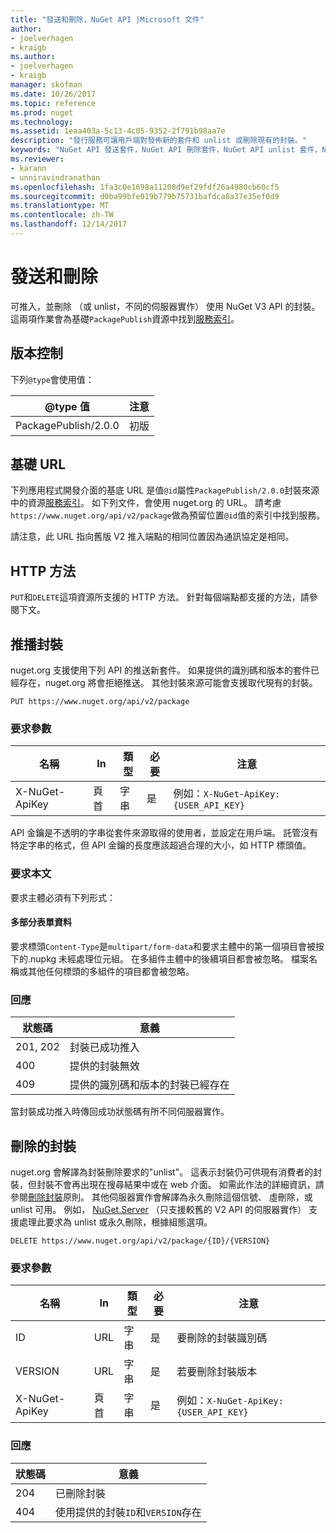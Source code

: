 ```yaml
---
title: "發送和刪除，NuGet API |Microsoft 文件"
author:
- joelverhagen
- kraigb
ms.author:
- joelverhagen
- kraigb
manager: skofman
ms.date: 10/26/2017
ms.topic: reference
ms.prod: nuget
ms.technology: 
ms.assetid: 1eaa403a-5c13-4c05-9352-2f791b98aa7e
description: "發行服務可讓用戶端對發佈新的套件和 unlist 或刪除現有的封裝。"
keywords: "NuGet API 發送套件，NuGet API 刪除套件，NuGet API unlist 套件，NuGet API 上傳封裝、 NuGet API 建立封裝"
ms.reviewer:
- karann
- unniravindranathan
ms.openlocfilehash: 1fa3c0e1698a11208d9ef29fdf26a4980cb60cf5
ms.sourcegitcommit: d0ba99bfe019b779b75731bafdca8a37e35ef0d9
ms.translationtype: MT
ms.contentlocale: zh-TW
ms.lasthandoff: 12/14/2017
---
```

# <a name="push-and-delete"></a>發送和刪除

可推入，並刪除 （或 unlist，不同的伺服器實作） 使用 NuGet V3 API 的封裝。
這兩項作業會為基礎`PackagePublish`資源中找到[服務索引](service-index.md)。

## <a name="versioning"></a>版本控制

下列`@type`會使用值：

@type 值          | 注意
-------------------- | -----
PackagePublish/2.0.0 | 初版

## <a name="base-url"></a>基礎 URL

下列應用程式開發介面的基底 URL 是值`@id`屬性`PackagePublish/2.0.0`封裝來源中的資源[服務索引](service-index.md)。 如下列文件，會使用 nuget.org 的 URL。 請考慮`https://www.nuget.org/api/v2/package`做為預留位置`@id`值的索引中找到服務。

請注意，此 URL 指向舊版 V2 推入端點的相同位置因為通訊協定是相同。

## <a name="http-methods"></a>HTTP 方法

`PUT`和`DELETE`這項資源所支援的 HTTP 方法。 針對每個端點都支援的方法，請參閱下文。

## <a name="push-a-package"></a>推播封裝

nuget.org 支援使用下列 API 的推送新套件。 如果提供的識別碼和版本的套件已經存在，nuget.org 將會拒絕推送。 其他封裝來源可能會支援取代現有的封裝。

```
PUT https://www.nuget.org/api/v2/package
```

### <a name="request-parameters"></a>要求參數

名稱           | In     | 類型   | 必要 | 注意
-------------- | ------ | ------ | -------- | -----
X-NuGet-ApiKey | 頁首 | 字串 | 是      | 例如：`X-NuGet-ApiKey: {USER_API_KEY}`

API 金鑰是不透明的字串從套件來源取得的使用者，並設定在用戶端。 託管沒有特定字串的格式，但 API 金鑰的長度應該超過合理的大小，如 HTTP 標頭值。

### <a name="request-body"></a>要求本文

要求主體必須有下列形式：

#### <a name="multipart-form-data"></a>多部分表單資料

要求標頭`Content-Type`是`multipart/form-data`和要求主體中的第一個項目會被按下的.nupkg 未經處理位元組。 在多組件主體中的後續項目都會被忽略。 檔案名稱或其他任何標頭的多組件的項目都會被忽略。

### <a name="response"></a>回應

狀態碼 | 意義
----------- | -------
201, 202    | 封裝已成功推入
400         | 提供的封裝無效
409         | 提供的識別碼和版本的封裝已經存在

當封裝成功推入時傳回成功狀態碼有所不同伺服器實作。

## <a name="delete-a-package"></a>刪除的封裝

nuget.org 會解譯為封裝刪除要求的"unlist"。 這表示封裝仍可供現有消費者的封裝，但封裝不會再出現在搜尋結果中或在 web 介面。 如需此作法的詳細資訊，請參閱[刪除封裝](../policies/deleting-packages.md)原則。 其他伺服器實作會解譯為永久刪除這個信號、 虛刪除，或 unlist 可用。 例如， [NuGet.Server](https://www.nuget.org/packages/NuGet.Server) （只支援較舊的 V2 API 的伺服器實作） 支援處理此要求為 unlist 或永久刪除，根據組態選項。

```
DELETE https://www.nuget.org/api/v2/package/{ID}/{VERSION}
```

### <a name="request-parameters"></a>要求參數

名稱           | In     | 類型   | 必要 | 注意
-------------- | ------ | ------ | -------- | -----
ID             | URL    | 字串 | 是      | 要刪除的封裝識別碼
VERSION        | URL    | 字串 | 是      | 若要刪除封裝版本
X-NuGet-ApiKey | 頁首 | 字串 | 是      | 例如：`X-NuGet-ApiKey: {USER_API_KEY}`

### <a name="response"></a>回應

狀態碼 | 意義
----------- | -------
204         | 已刪除封裝
404         | 使用提供的封裝`ID`和`VERSION`存在
